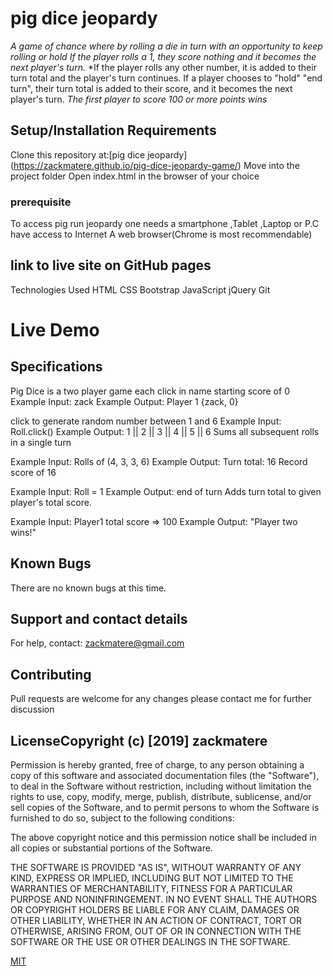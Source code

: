 # pig dice jeopardy

*A game of chance where by rolling a die in turn with an opportunity to keep rolling or hold If the player rolls a 1, they score nothing and it becomes the next player's turn.*
 *If the player rolls any other number, it is added to their turn total and the player's turn continues.
If a player chooses to "hold" "end turn", their turn total is added to their score, and it becomes the next player's turn. *The first player to score 100 or more points wins*


## Setup/Installation Requirements
Clone this repository at:[pig dice jeopardy]
(https://zackmatere.github.io/pig-dice-jeopardy-game/)
Move into the project folder
Open index.html in the browser of your choice
### prerequisite
To access pig run jeopardy one needs a smartphone ,Tablet ,Laptop or P.C have access to Internet A web browser(Chrome is most recommendable)


## link to live site on GitHub pages

Technologies Used
HTML CSS Bootstrap JavaScript jQuery Git

# Live Demo


## Specifications

Pig Dice is a two player game each click in name
 starting score of 0
Example Input: zack
Example Output: Player 1 {zack, 0}

click to generate random number between 1 and 6
Example Input: Roll.click()
Example Output: 1 || 2 || 3 || 4 || 5 || 6
Sums all subsequent rolls in a single turn

Example Input: Rolls of (4, 3, 3, 6)
Example Output: Turn total: 16
Record score of 16

Example Input: Roll = 1
Example Output: end of turn
Adds turn total to given player's total score.

Example Input: Player1 total score => 100
Example Output: "Player two wins!"


## Known Bugs
There are no known bugs at this time.

 ## Support and contact details
For help, contact:
zackmatere@gmail.com

## Contributing
Pull requests are welcome for any changes please contact me for further discussion

## LicenseCopyright (c) [2019] zackmatere

Permission is hereby granted, free of charge, to any person obtaining a copy of this software and associated documentation files (the "Software"), to deal in the Software without restriction, including without limitation the rights to use, copy, modify, merge, publish, distribute, sublicense, and/or sell copies of the Software, and to permit persons to whom the Software is furnished to do so, subject to the following conditions:

The above copyright notice and this permission notice shall be included in all copies or substantial portions of the Software.

THE SOFTWARE IS PROVIDED "AS IS", WITHOUT WARRANTY OF ANY KIND, EXPRESS OR IMPLIED, INCLUDING BUT NOT LIMITED TO THE WARRANTIES OF MERCHANTABILITY, FITNESS FOR A PARTICULAR PURPOSE AND NONINFRINGEMENT. IN NO EVENT SHALL THE AUTHORS OR COPYRIGHT HOLDERS BE LIABLE FOR ANY CLAIM, DAMAGES OR OTHER LIABILITY, WHETHER IN AN ACTION OF CONTRACT, TORT OR OTHERWISE, ARISING FROM, OUT OF OR IN CONNECTION WITH THE SOFTWARE OR THE USE OR OTHER DEALINGS IN THE SOFTWARE.

[MIT](https://choosealicense.com/licenses/mit/)
